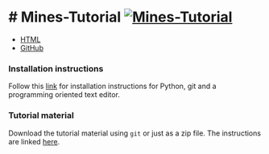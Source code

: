 # # Mines-Tutorial [![Mines-Tutorial](https://img.shields.io/badge/mines-tutorial-blue.svg)](http://kdheepak.github.io/Mines-Tutorial)

- [HTML](http://kdheepak.github.io/Mines-Tutorial)
- [GitHub](http://github.com/kdheepak/Mines-Tutorial)

### Installation instructions

Follow this [link](./1-01-setup/README.md) for installation instructions for Python, git and a programming oriented text editor.

### Tutorial material

Download the tutorial material using `git` or just as a zip file. The instructions are linked [here](./1-02-tutorial-material/README.md).

